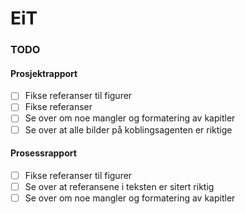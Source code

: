 EiT
===

### TODO

#### Prosjektrapport

* [ ] Fikse referanser til figurer
* [ ] Fikse referanser
* [ ] Se over om noe mangler og formatering av kapitler
* [ ] Se over at alle bilder på koblingsagenten er riktige

#### Prosessrapport

* [ ] Fikse referanser til figurer
* [ ] Se over at referansene i teksten er sitert riktig
* [ ] Se over om noe mangler og formatering av kapitler
